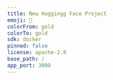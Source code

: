 ```yaml
---
title: New Huggingg Face Project
emoji: 🚀
colorFrom: gold
colorTo: gold
sdk: docker
pinned: false
license: apache-2.0
base_path: /
app_port: 3000
---
```

